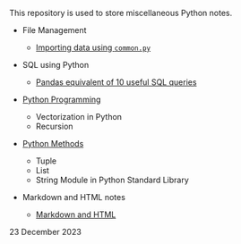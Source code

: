 This repository is used to store miscellaneous Python notes.

* File Management
  * [Importing data using `common.py`](https://nbviewer.org/github/stevenkhwun/Python_Notes/blob/main/File-Management.ipynb)

* SQL using Python
  * [Pandas equivalent of 10 useful SQL queries](https://nbviewer.org/github/stevenkhwun/Python_Notes/blob/main/Pandas_SQL-queries.ipynb)
 

* [Python Programming](https://nbviewer.org/github/stevenkhwun/Python_Notes/blob/main/Python-Programming.ipynb)
  * Vectorization in Python
  * Recursion
* [Python Methods](https://nbviewer.org/github/stevenkhwun/Python_Notes/blob/main/Python-Methods.ipynb)
  * Tuple
  * List
  * String Module in Python Standard Library

* Markdown and HTML notes
  * [Markdown and HTML](https://nbviewer.org/github/stevenkhwun/Python_Notes/blob/main/Cheat_sheet_for_Google_Colab.ipynb)

23 December 2023